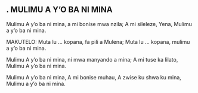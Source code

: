 ## . MULIMU A Y’O BA NI MINA

Mulimu A y’o ba ni mina, a mi bonise mwa nzila;
A mi sileleze, Yena, Mulimu a y’o ba ni mina.

MAKUTELO:
Muta lu … kopana, fa pili a Mulena;
Muta lu … kopana, mulimu a y’o ba ni mina.


Mulimu A y’o ba ni mina, ni mwa manyando a mina;
A mi tuse ka lilato, Mulimu A y’o ba ni mina.


Mulimu A y’o ba ni mina, A mi bonise muhau,
A zwise ku shwa ku mina, Mulimu a y’o ba ni mina.

